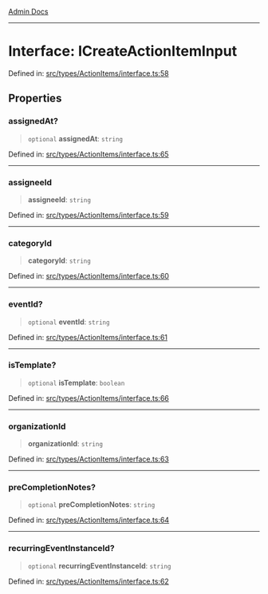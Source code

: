 [Admin Docs](/)

---

# Interface: ICreateActionItemInput

Defined in: [src/types/ActionItems/interface.ts:58](https://github.com/PalisadoesFoundation/talawa-admin/blob/main/src/types/ActionItems/interface.ts#L58)

## Properties

### assignedAt?

> `optional` **assignedAt**: `string`

Defined in: [src/types/ActionItems/interface.ts:65](https://github.com/PalisadoesFoundation/talawa-admin/blob/main/src/types/ActionItems/interface.ts#L65)

---

### assigneeId

> **assigneeId**: `string`

Defined in: [src/types/ActionItems/interface.ts:59](https://github.com/PalisadoesFoundation/talawa-admin/blob/main/src/types/ActionItems/interface.ts#L59)

---

### categoryId

> **categoryId**: `string`

Defined in: [src/types/ActionItems/interface.ts:60](https://github.com/PalisadoesFoundation/talawa-admin/blob/main/src/types/ActionItems/interface.ts#L60)

---

### eventId?

> `optional` **eventId**: `string`

Defined in: [src/types/ActionItems/interface.ts:61](https://github.com/PalisadoesFoundation/talawa-admin/blob/main/src/types/ActionItems/interface.ts#L61)

---

### isTemplate?

> `optional` **isTemplate**: `boolean`

Defined in: [src/types/ActionItems/interface.ts:66](https://github.com/PalisadoesFoundation/talawa-admin/blob/main/src/types/ActionItems/interface.ts#L66)

---

### organizationId

> **organizationId**: `string`

Defined in: [src/types/ActionItems/interface.ts:63](https://github.com/PalisadoesFoundation/talawa-admin/blob/main/src/types/ActionItems/interface.ts#L63)

---

### preCompletionNotes?

> `optional` **preCompletionNotes**: `string`

Defined in: [src/types/ActionItems/interface.ts:64](https://github.com/PalisadoesFoundation/talawa-admin/blob/main/src/types/ActionItems/interface.ts#L64)

---

### recurringEventInstanceId?

> `optional` **recurringEventInstanceId**: `string`

Defined in: [src/types/ActionItems/interface.ts:62](https://github.com/PalisadoesFoundation/talawa-admin/blob/main/src/types/ActionItems/interface.ts#L62)
